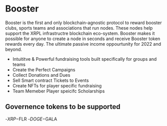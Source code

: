 # Booster
Booster is the first and only blockchain-agnostic protocol to reward booster clubs, sports teams and associations that run nodes. These nodes help support the XRPL infrastructre blockchain eco-system. Booster makes it possible for anyone to create a node in seconds and receive Booster token rewards every day. The ultimate passive income oppourtunity for 2022 and beyond. 

- Intuititve & Powerful fundraising tools built specifically for groups and teams 
- Create the Perfect Campaigns
- Collect Donations and Dues
- Sell Smart contract Tickets to Events
- Create NFTs for player specific fundraising
- Team Memeber Player speicifc Scholarships

## Governence tokens to be supported
-$XRP
-$FLR
-$DOGE
-$GALA
